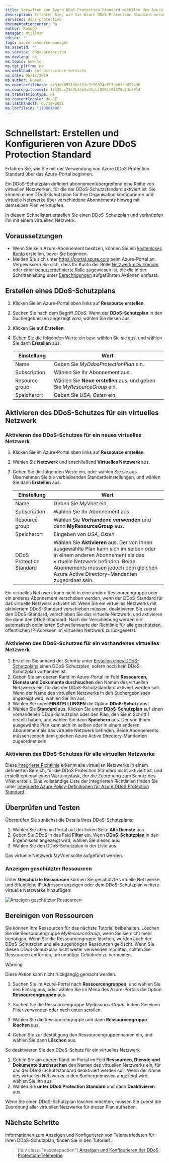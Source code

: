 ```yaml
---
title: Verwalten von Azure DDoS Protection Standard mithilfe des Azure-Portals
description: Erfahren Sie, wie Sie Azure DDoS Protection Standard verwenden, um einen Angriff zu entschärfen.
services: ddos-protection
documentationcenter: na
author: KumudD
manager: mtillman
editor: ''
tags: azure-resource-manager
ms.assetid: ''
ms.service: ddos-protection
ms.devlang: na
ms.topic: how-to
ms.tgt_pltfrm: na
ms.workload: infrastructure-services
ms.date: 05/17/2019
ms.author: kumud
ms.openlocfilehash: ae33d1695188e103c7c56374a5f39e8fc0d27430
ms.sourcegitcommit: 17345cc21e7b14e3e31cbf920f191875bf3c5914
ms.translationtype: HT
ms.contentlocale: de-DE
ms.lasthandoff: 05/19/2021
ms.locfileid: "110061406"
---
```

# <a name="quickstart-create-and-configure-azure-ddos-protection-standard"></a>Schnellstart: Erstellen und Konfigurieren von Azure DDoS Protection Standard

Erfahren Sie, wie Sie mit der Verwendung von Azure DDoS Protection Standard über das Azure-Portal beginnen. 

Ein DDoS-Schutzplan definiert abonnementübergreifend eine Reihe von virtuellen Netzwerken, für die der DDoS-Schutzstandard aktiviert ist. Sie können einen DDoS-Schutzplan für Ihre Organisation konfigurieren und virtuelle Netzwerke über verschiedene Abonnements hinweg mit demselben Plan verknüpfen. 

In diesem Schnellstart erstellen Sie einen DDoS-Schutzplan und verknüpfen ihn mit einem virtuellen Netzwerk. 

## <a name="prerequisites"></a>Voraussetzungen

- Wenn Sie kein Azure-Abonnement besitzen, können Sie ein [kostenloses Konto](https://azure.microsoft.com/free/?WT.mc_id=A261C142F) erstellen, bevor Sie beginnen.
- Melden Sie sich unter https://portal.azure.com beim Azure-Portal an. Vergewissern Sie sich, dass Ihr Konto der Rolle [Netzwerkmitwirkender](../role-based-access-control/built-in-roles.md?toc=%2fazure%2fvirtual-network%2ftoc.json#network-contributor) oder einer [benutzerdefinierte Rolle](../role-based-access-control/custom-roles.md?toc=%2fazure%2fvirtual-network%2ftoc.json) zugewiesen ist, die die in der Schrittanleitung unter [Berechtigungen](manage-permissions.md) aufgeführten Aktionen umfasst.

## <a name="create-a-ddos-protection-plan"></a>Erstellen eines DDoS-Schutzplans

1. Klicken Sie im Azure-Portal oben links auf **Ressource erstellen**.
2. Suchen Sie nach dem Begriff *DDoS*. Wenn der **DDoS-Schutzplan** in den Suchergebnissen angezeigt wird, wählen Sie diesen aus.
3. Klicken Sie auf **Erstellen**.
4. Geben Sie die folgenden Werte ein bzw. wählen Sie sie aus, und wählen Sie dann **Erstellen** aus:

    |Einstellung        |Wert                                              |
    |---------      |---------                                          |
    |Name           | Geben Sie _MyDdosProtectionPlan_ ein.                     |
    |Subscription   | Wählen Sie Ihr Abonnement aus.                         |
    |Resource group | Wählen Sie **Neue erstellen** aus, und geben Sie _MyResourceGroup_ ein.|
    |Speicherort       | Geben Sie _USA, Osten_ ein.                                  |

## <a name="enable-ddos-protection-for-a-virtual-network"></a>Aktivieren des DDoS-Schutzes für ein virtuelles Netzwerk

### <a name="enable-ddos-protection-for-a-new-virtual-network"></a>Aktivieren des DDoS-Schutzes für ein neues virtuelles Netzwerk

1. Klicken Sie im Azure-Portal oben links auf **Ressource erstellen**.
2. Wählen Sie **Netzwerk** und anschließend **Virtuelles Netzwerk** aus.
3. Geben Sie die folgenden Werte ein, oder wählen Sie sie aus. Übernehmen Sie die verbleibenden Standardeinstellungen, und wählen Sie dann **Erstellen** aus:

    | Einstellung         | Wert                                           |
    | ---------       | ---------                                       |
    | Name            | Geben Sie _MyVnet_ ein.                                 |
    | Subscription    | Wählen Sie Ihr Abonnement aus.                                    |
    | Resource group  | Wählen Sie **Vorhandene verwenden** und dann **MyResourceGroup** aus. |
    | Speicherort        | Eingeben von _USA, Osten_                                                    |
    | DDoS Protection Standard | Wählen Sie **Aktivieren** aus. Der von Ihnen ausgewählte Plan kann sich im selben oder in einem anderen Abonnement als das virtuelle Netzwerk befinden. Beide Abonnements müssen jedoch dem gleichen Azure Active Directory-Mandanten zugeordnet sein.|

Ein virtuelles Netzwerk kann nicht in eine andere Ressourcengruppe oder ein anderes Abonnement verschoben werden, wenn der DDoS-Standard für das virtuelle Netzwerk aktiviert ist. Wenn Sie ein virtuelles Netzwerks mit aktiviertem DDoS-Standard verschieben müssen, deaktivieren Sie zuerst den DDoS-Standard, verschieben Sie das virtuelle Netzwerk, und aktivieren Sie dann den DDoS-Standard. Nach der Verschiebung werden die automatisch optimierten Schwellenwerte der Richtlinie für alle geschützten, öffentlichen IP-Adressen im virtuellen Netzwerk zurückgesetzt.

### <a name="enable-ddos-protection-for-an-existing-virtual-network"></a>Aktivieren des DDoS-Schutzes für ein vorhandenes virtuelles Netzwerk

1. Erstellen Sie anhand der Schritte unter [Erstellen eines DDoS-Schutzplans](#create-a-ddos-protection-plan) einen DDoS-Schutzplan, sofern noch kein DDoS-Schutzplan vorhanden ist.
2. Geben Sie am oberen Rand im Azure-Portal im Feld **Ressourcen, Dienste und Dokumente durchsuchen** den Namen des virtuellen Netzwerks ein, für das der DDoS-Schutzstandard aktiviert werden soll. Wenn der Name des virtuellen Netzwerks in den Suchergebnissen angezeigt wird, wählen Sie ihn aus.
3. Wählen Sie unter **EINSTELLUNGEN** die Option **DDoS-Schutz** aus.
4. Wählen Sie **Standard** aus. Klicken Sie unter **DDoS-Schutzplan** auf einen vorhandenen DDoS-Schutzplan oder den Plan, den Sie in Schritt 1 erstellt haben, und wählen Sie dann **Speichern** aus. Der von Ihnen ausgewählte Plan kann sich im selben oder in einem anderen Abonnement als das virtuelle Netzwerk befinden. Beide Abonnements müssen jedoch dem gleichen Azure Active Directory-Mandanten zugeordnet sein.

### <a name="enable-ddos-protection-for-all-virtual-networks"></a>Aktivieren des DDoS-Schutzes für alle virtuellen Netzwerke

Diese [integrierte Richtlinie](https://portal.azure.com/#blade/Microsoft_Azure_Policy/PolicyDetailBlade/definitionId/%2Fproviders%2FMicrosoft.Authorization%2FpolicyDefinitions%2F94de2ad3-e0c1-4caf-ad78-5d47bbc83d3d) erkennt alle virtuellen Netzwerke in einem definierten Bereich, für die DDoS Protection Standard nicht aktiviert ist, und erstellt optional einen Wartungstask, der die Zuordnung zum Schutz des VNet erstellt. Eine vollständige Liste der integrierten Richtlinien finden Sie unter [Integrierte Azure Policy-Definitionen für Azure DDoS Protection Standard](policy-reference.md). 

## <a name="validate-and-test"></a>Überprüfen und Testen

Überprüfen Sie zunächst die Details Ihres DDoS-Schutzplans:

1. Wählen Sie oben im Portal auf der linken Seite **Alle Dienste** aus.
2. Geben Sie *DDoS* in das Feld **Filter** ein. Wenn **DDoS-Schutzplan** in den Ergebnissen angezeigt wird, wählen Sie diesen aus.
3. Wählen Sie den DDoS-Schutzplan in der Liste aus.

Das virtuelle Netzwerk _MyVnet_ sollte aufgeführt werden. 

### <a name="view-protected-resources"></a>Anzeigen geschützter Ressourcen
Unter **Geschützte Ressourcen** können Sie geschützte virtuelle Netzwerke und öffentliche IP-Adressen anzeigen oder dem DDoS-Schutzplan weitere virtuelle Netzwerke hinzufügen:

![Anzeigen geschützter Ressourcen](./media/manage-ddos-protection/ddos-protected-resources.png)

## <a name="clean-up-resources"></a>Bereinigen von Ressourcen

Sie können Ihre Ressourcen für das nächste Tutorial beibehalten. Löschen Sie die Ressourcengruppe _MyResourceGroup_, wenn Sie sie nicht mehr benötigen. Wenn Sie die Ressourcengruppe löschen, werden auch der DDoS-Schutzplan und alle zugehörigen Ressourcen gelöscht. Wenn Sie diesen DDoS-Schutzplan nicht weiter verwenden möchten, sollten Sie Ressourcen entfernen, um unnötige Gebühren zu vermeiden.

   >[!WARNING]
   >Diese Aktion kann nicht rückgängig gemacht werden.

1. Suchen Sie im Azure-Portal nach **Ressourcengruppen**, und wählen Sie den Eintrag aus, oder wählen Sie im Menü des Azure-Portals die Option **Ressourcengruppen** aus.

2. Suchen Sie die Ressourcengruppe _MyResourceGroup_, indem Sie einen Filter verwenden oder nach unten scrollen.

3. Wählen Sie die Ressourcengruppe und dann **Ressourcengruppe löschen** aus.

4. Geben Sie zur Bestätigung den Ressourcengruppennamen ein, und wählen Sie dann **Löschen** aus.

So deaktivieren Sie den DDoS-Schutz für ein virtuelles Netzwerk 

1. Geben Sie am oberen Rand im Portal im Feld **Ressourcen, Dienste und Dokumente durchsuchen** den Namen des virtuellen Netzwerks ein, für das der DDoS-Schutzstandard deaktiviert werden soll. Wenn der Name des virtuellen Netzwerks in den Suchergebnissen angezeigt wird, wählen Sie ihn aus.
2. Wählen Sie **unter DDoS Protection Standard** und dann **Deaktivieren** aus.

Wenn Sie einen DDoS-Schutzplan löschen möchten, müssen Sie zuerst die Zuordnung aller virtuellen Netzwerke für diesen Plan aufheben. 

## <a name="next-steps"></a>Nächste Schritte

Informationen zum Anzeigen und Konfigurieren von Telemetriedaten für Ihren DDoS-Schutzplan, finden Sie in den Tutorials.

> [!div class="nextstepaction"]
> [Anzeigen und Konfigurieren der DDoS Protection-Telemetrie](telemetry.md)
